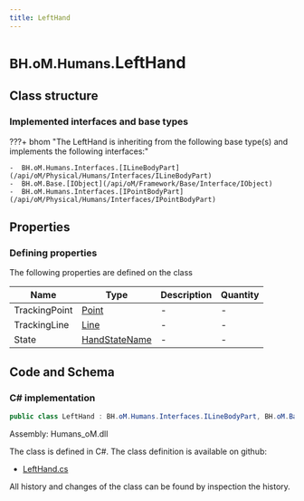 ```yaml
---
title: LeftHand
---
```


# <small>BH.oM.Humans.</small>**LeftHand**



## Class structure

### Implemented interfaces and base types

???+ bhom "The LeftHand is inheriting from the following base type(s) and implements the following interfaces:"

    -  BH.oM.Humans.Interfaces.[ILineBodyPart](/api/oM/Physical/Humans/Interfaces/ILineBodyPart)
    -  BH.oM.Base.[IObject](/api/oM/Framework/Base/Interface/IObject)
    -  BH.oM.Humans.Interfaces.[IPointBodyPart](/api/oM/Physical/Humans/Interfaces/IPointBodyPart)


## Properties



### Defining properties

The following properties are defined on the class

| Name             | Type             | Description      | Quantity         |
|------------------|------------------|------------------|------------------|
| TrackingPoint | [Point](/api/oM/Dimensional/Geometry/Vector/Point) | - | - |
| TrackingLine | [Line](/api/oM/Dimensional/Geometry/Curve/Line) | - | - |
| State | [HandStateName](/api/oM/Physical/Humans/Enums/HandStateName) | - | - |


## Code and Schema

### C# implementation

``` C# title="C#"
public class LeftHand : BH.oM.Humans.Interfaces.ILineBodyPart, BH.oM.Base.IObject, BH.oM.Humans.Interfaces.IPointBodyPart
```

Assembly: Humans_oM.dll

The class is defined in C#. The class definition is available on github:

- [LeftHand.cs](https://github.com/BHoM/BHoM/blob/develop/Humans_oM/BodyParts\LeftHand.cs)

All history and changes of the class can be found by inspection the history.
